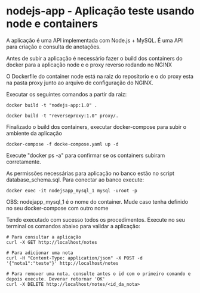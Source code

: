 # nodejs-app - Aplicação teste usando node e containers

A aplicação é uma API implementada com Node.js​ + MySQL​. É uma API para criação e
consulta de anotações.

Antes de subir a aplicação é necessário fazer o build dos containers do docker para a aplicação node e o proxy reverso rodando
no NGINX

O Dockerfile do container node está na raiz do repositorio e o do proxy esta na pasta proxy junto ao arquivo de configuração do
NGINX.

Executar os seguintes comandos a partir da raiz:
```
docker build -t "nodejs-app:1.0" .

docker build -t "reverseproxy:1.0" proxy/.

```

Finalizado o build dos containers, executar docker-compose para subir o ambiente da aplicação

```
docker-compose -f docke-compose.yaml up -d

```
Execute "docker ps -a" para confirmar se os containers subiram corretamente.

As permissões necessárias para aplicação no banco estão no script database_schema.sql. Para conectar ao banco execute:
```
docker exec -it nodejsapp_mysql_1 mysql -uroot -p
```
OBS: nodejapp_mysql_1 é o nome do container. Mude caso tenha definido no seu docker-compose com outro nome

Tendo executado com sucesso todos os procedimentos. Execute no seu terminal os comandos abaixo para validar a aplicação:
```
# Para consultar a aplicação
curl -X GET http://localhost/notes

# Para adicionar uma nota
curl -H "Content-Type: application/json" -X POST -d '{"nota1":"teste"}' http://localhost/notes

# Para remover uma nota, consulte antes o id com o primeiro comando e depois execute. Deverar retornar 'OK'
curl -X DELETE http://localhost/notes/<id_da_nota>




